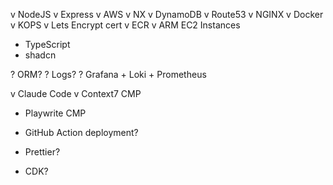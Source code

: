 v NodeJS
v Express
v AWS
v NX
v DynamoDB
v Route53
v NGINX
v Docker
v KOPS
v Lets Encrypt cert
v ECR
v ARM EC2 Instances
- TypeScript
- shadcn

? ORM?
? Logs?
? Grafana + Loki + Prometheus

v Claude Code
v Context7 CMP
- Playwrite CMP

- GitHub Action deployment?
- Prettier?
- CDK?